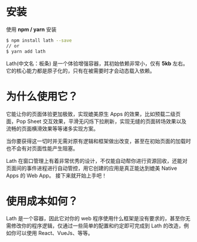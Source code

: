 # 安装

使用 **npm / yarn** 安装

```bash
$ npm install lath --save
// or
$ yarn add lath
```

Lath(中文名：板条) 是一个体验增强容器，其初始依赖非常小，仅有 <b>5kb</b> 左右。它的核心能力都是原子化的，只有在被需要时才会动态载入依赖。

# 为什么使用它？

它能让你的页面体验更加极致，实现媲美原生 Apps 的效果，比如<a to-applet="docs?id=modality" clone-as="popDoc">预载二级页面</a>，<a to-applet="docs?id=pullToRefresh" clone-as="popDoc">Pop Sheet</a> 交互效果，<a to-applet="docs?id=pullToRefresh" clone-as="popDoc">平滑无闪烁下拉刷新</a>，实现无缝的<a to-applet="docs?id=presetEffect" clone-as="popDoc">页面转场效果</a>以及流畅的<a to-applet="docs?id=presetEffect" clone-as="popDoc">页面横滑效果</a>等等诸多实现方案。

当你要获得这一切时并无需对原有逻辑和框架做出改变，甚至在初始页面的加载时也不会有对页面性能产生阻塞。

Lath 在窗口管理上有着非常优秀的设计，不仅能自动帮你进行资源回收，还能对页面间的事件进程进行自动管控，用它创建的应用是真正能达到媲美 Native Apps 的 Web App。
接下来就开始上手吧！

# 使用成本如何？

Lath 是一个容器，因此它对你的 web 程序使用什么框架是没有要求的，甚至你无需修改你的程序逻辑，仅通过一些简单的配置和约定即可完成到 Lath 的改造，例如你可以使用 React、VueJs、等等。
